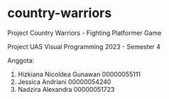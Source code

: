 # country-warriors
Project Country Warriors - Fighting Platformer Game

Project UAS Visual Programming 2023 - Semester 4

Anggota:
1. Hizkiana Nicoldea Gunawan 00000055111
2. Jessica Andriani 00000054240
3. Nadzira Alexandra 00000051723
